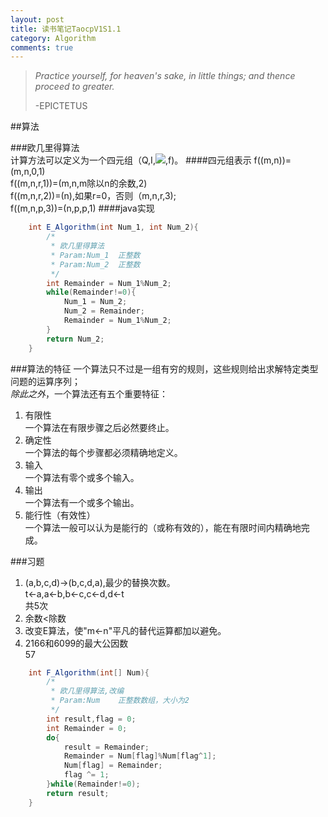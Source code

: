 ```yaml
---
layout: post
title: 读书笔记TaocpV1S1.1
category: Algorithm
comments: true
---
```


>*Practice yourself, for heaven's sake, in little things; and thence proceed to greater.*
>
>-EPICTETUS

##算法

###欧几里得算法
<br>
计算方法可以定义为一个四元组（Q,I,<img src="http://latex.codecogs.com/png.latex?%7B%5Ccolor%7BYellow%7D%20%5COmega%20%7D" style="border:none;">,f)。
####四元组表示
f((m,n))=(m,n,0,1)<br>
f((m,n,r,1))=(m,n,m除以n的余数,2)<br>
f((m,n,r,2))=(n),如果r=0，否则（m,n,r,3);<br>
f((m,n,p,3))=(n,p,p,1)
####java实现
```java
	int E_Algorithm(int Num_1, int Num_2){
		/*
		 * 欧几里得算法
		 * Param:Num_1	正整数
		 * Param:Num_2	正整数
		 */
		int Remainder = Num_1%Num_2;
		while(Remainder!=0){
			Num_1 = Num_2;
			Num_2 = Remainder;
			Remainder = Num_1%Num_2;
		}
		return Num_2;
	}
```

###算法的特征
一个算法只不过是一组有穷的规则，这些规则给出求解特定类型问题的运算序列；<br>
*除此之外*，一个算法还有五个重要特征：<br>
1. 有限性<br>
	一个算法在有限步骤之后必然要终止。<br>
2. 确定性<br>
	一个算法的每个步骤都必须精确地定义。<br>
3. 输入<br>
	一个算法有零个或多个输入。<br>
4. 输出<br>
	一个算法有一个或多个输出。<br>
5. 能行性（有效性）<br>
	一个算法一般可以认为是能行的（或称有效的），能在有限时间内精确地完成。<br>
	
###习题
1. (a,b,c,d)->(b,c,d,a),最少的替换次数。<br>
	t<-a,a<-b,b<-c,c<-d,d<-t<br>
	共5次<br>
2. 余数<除数<br>
3. 改变E算法，使"m<-n"平凡的替代运算都加以避免。<br>
4. 2166和6099的最大公因数<br>
	57<br>

```java
	int F_Algorithm(int[] Num){
		/*
		 * 欧几里得算法,改编
		 * Param:Num	正整数数组，大小为2
		 */
		int result,flag = 0;
		int Remainder = 0;
		do{
			result = Remainder;
			Remainder = Num[flag]%Num[flag^1];
			Num[flag] = Remainder;
			flag ^= 1;
		}while(Remainder!=0);
		return result;
	}
```
